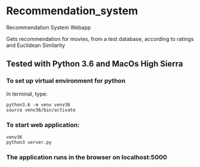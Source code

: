 # Recommendation_system
Recommendation System Webapp

Gets recommendation for movies, from a test database,
according to ratings and Euclidean Similarity

## Tested with Python 3.6 and MacOs High Sierra

### To set up virtual environment for python
In terminal, type:
```
python3.6 -m venv venv36
source venv36/bin/activate
```

### To start web application:
```
venv36
python3 server.py
```
### The application runs in the browser on localhost:5000

